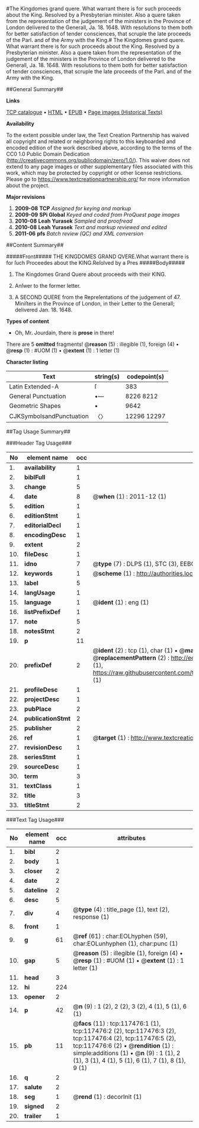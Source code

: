 #The Kingdomes grand quere. What warrant there is for such proceeds about the King. Resolved by a Presbyterian minister. Also a quere taken from the representation of the judgement of the ministers in the Province of London delivered to the Generall, Ja. 18. 1648. With resolutions to them both for better satisfaction of tender consciences, that scruple the late proceeds of the Parl. and of the Army with the King.#
The Kingdomes grand quere. What warrant there is for such proceeds about the King. Resolved by a Presbyterian minister. Also a quere taken from the representation of the judgement of the ministers in the Province of London delivered to the Generall, Ja. 18. 1648. With resolutions to them both for better satisfaction of tender consciences, that scruple the late proceeds of the Parl. and of the Army with the King.

##General Summary##

**Links**

[TCP catalogue](http://www.ota.ox.ac.uk/tcp/)  • 
[HTML](http://tei.it.ox.ac.uk/tcp/Texts-HTML/free/A87/A87773.html)  • 
[EPUB](http://tei.it.ox.ac.uk/tcp/Texts-EPUB/free/A87/A87773.epub) • 
[Page images (Historical Texts)](https://historicaltexts.jisc.ac.uk/eebo-99865238e)

**Availability**

To the extent possible under law, the Text Creation Partnership has waived all copyright and related or neighboring rights to this keyboarded and encoded edition of the work described above, according to the terms of the CC0 1.0 Public Domain Dedication (http://creativecommons.org/publicdomain/zero/1.0/). This waiver does not extend to any page images or other supplementary files associated with this work, which may be protected by copyright or other license restrictions. Please go to https://www.textcreationpartnership.org/ for more information about the project.

**Major revisions**

1. __2009-08__ __TCP__ *Assigned for keying and markup*
1. __2009-09__ __SPi Global__ *Keyed and coded from ProQuest page images*
1. __2010-08__ __Leah Yurasek__ *Sampled and proofread*
1. __2010-08__ __Leah Yurasek__ *Text and markup reviewed and edited*
1. __2011-06__ __pfs__ *Batch review (QC) and XML conversion*

##Content Summary##

#####Front#####
THE KINGDOMES GRAND QVERE.What warrant there is for ſuch Proceedes about the KING.Reſolved by a Pres
#####Body#####

1. The Kingdomes Grand Quere about proceeds with their KING.

1. Anſwer to the former letter.

1. A SECOND QUERE from the Repreſentations of the judgement of 47. Miniſters in the Province of London, in their Letter to the Generall; delivered Jan. 18. 1648.

**Types of content**

  * Oh, Mr. Jourdain, there is **prose** in there!

There are 5 **omitted** fragments! 
 @__reason__ (5) : illegible (1), foreign (4)  •  @__resp__ (1) : #UOM (1)  •  @__extent__ (1) : 1 letter (1)

**Character listing**


|Text|string(s)|codepoint(s)|
|---|---|---|
|Latin Extended-A|ſ|383|
|General Punctuation|•—|8226 8212|
|Geometric Shapes|▪|9642|
|CJKSymbolsandPunctuation|〈〉|12296 12297|

##Tag Usage Summary##

###Header Tag Usage###

|No|element name|occ|attributes|
|---|---|---|---|
|1.|__availability__|1||
|2.|__biblFull__|1||
|3.|__change__|5||
|4.|__date__|8| @__when__ (1) : 2011-12 (1)|
|5.|__edition__|1||
|6.|__editionStmt__|1||
|7.|__editorialDecl__|1||
|8.|__encodingDesc__|1||
|9.|__extent__|2||
|10.|__fileDesc__|1||
|11.|__idno__|7| @__type__ (7) : DLPS (1), STC (3), EEBO-CITATION (1), PROQUEST (1), VID (1)|
|12.|__keywords__|1| @__scheme__ (1) : http://authorities.loc.gov/ (1)|
|13.|__label__|5||
|14.|__langUsage__|1||
|15.|__language__|1| @__ident__ (1) : eng (1)|
|16.|__listPrefixDef__|1||
|17.|__note__|5||
|18.|__notesStmt__|2||
|19.|__p__|11||
|20.|__prefixDef__|2| @__ident__ (2) : tcp (1), char (1)  •  @__matchPattern__ (2) : ([0-9\-]+):([0-9IVX]+) (1), (.+) (1)  •  @__replacementPattern__ (2) : http://eebo.chadwyck.com/downloadtiff?vid=$1&page=$2 (1), https://raw.githubusercontent.com/textcreationpartnership/Texts/master/tcpchars.xml#$1 (1)|
|21.|__profileDesc__|1||
|22.|__projectDesc__|1||
|23.|__pubPlace__|2||
|24.|__publicationStmt__|2||
|25.|__publisher__|2||
|26.|__ref__|1| @__target__ (1) : http://www.textcreationpartnership.org/docs/. (1)|
|27.|__revisionDesc__|1||
|28.|__seriesStmt__|1||
|29.|__sourceDesc__|1||
|30.|__term__|3||
|31.|__textClass__|1||
|32.|__title__|3||
|33.|__titleStmt__|2||


###Text Tag Usage###

|No|element name|occ|attributes|
|---|---|---|---|
|1.|__bibl__|2||
|2.|__body__|1||
|3.|__closer__|2||
|4.|__date__|2||
|5.|__dateline__|2||
|6.|__desc__|5||
|7.|__div__|4| @__type__ (4) : title_page (1), text (2), response (1)|
|8.|__front__|1||
|9.|__g__|61| @__ref__ (61) : char:EOLhyphen (59), char:EOLunhyphen (1), char:punc (1)|
|10.|__gap__|5| @__reason__ (5) : illegible (1), foreign (4)  •  @__resp__ (1) : #UOM (1)  •  @__extent__ (1) : 1 letter (1)|
|11.|__head__|3||
|12.|__hi__|224||
|13.|__opener__|2||
|14.|__p__|42| @__n__ (9) : 1 (2), 2 (2), 3 (2), 4 (1), 5 (1), 6 (1)|
|15.|__pb__|11| @__facs__ (11) : tcp:117476:1 (1), tcp:117476:2 (2), tcp:117476:3 (2), tcp:117476:4 (2), tcp:117476:5 (2), tcp:117476:6 (2)  •  @__rendition__ (1) : simple:additions (1)  •  @__n__ (9) : 1 (1), 2 (1), 3 (1), 4 (1), 5 (1), 6 (1), 7 (1), 8 (1), 9 (1)|
|16.|__q__|2||
|17.|__salute__|2||
|18.|__seg__|1| @__rend__ (1) : decorInit (1)|
|19.|__signed__|2||
|20.|__trailer__|1||
